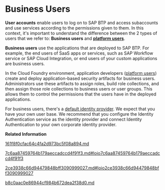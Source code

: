 <!-- loio3a3f0e1eca5f4962bc7ff436424cc048 -->

# Business Users

**User accounts** enable users to log on to SAP BTP and access subaccounts and use services according to the permissions given to them. In this context, it's important to understand the difference between the 2 types of users that we refer to: **Business users** and **[platform users](platform-users-9e5e635.md)**.

**Business users** use the applications that are deployed to SAP BTP. For example, the end users of SaaS apps or services, such as SAP Workflow service or SAP Cloud Integration, or end users of your custom applications are business users.

In the Cloud Foundry environment, application developers \([platform users](platform-users-9e5e635.md)\) create and deploy application-based security artifacts for business users. Administrators use these artifacts to assign roles, build role collections, and then assign those role collections to business users or user groups. This allows them to control the permissions that the users have in the deployed applications.

For business users, there's a [default identity provider](default-identity-provider-d6a8db7.md). We expect that you have your own user base. We recommend that you configure the Identity Authentication service as the identity provider and connect Identity Authentication to your own corporate identity provider.

**Related Information**  


[161f8f0cfac64c4fa2d973bc5f08a894.md](establish-trust-and-federation-between-uaa-and-identity-authentication-161f8f0.md)

[7c6aa87459764b179aeccadccd4f91f3.md\#loio7c6aa87459764b179aeccadccd4f91f3](manually-establish-trust-and-federation-between-uaa-and-identity-authentication-7c6aa87.md#loio7c6aa87459764b179aeccadccd4f91f3)

[2ce3938c66d94479848bff3090999027.md\#loio2ce3938c66d94479848bff3090999027](establish-trust-and-federation-with-uaa-using-any-saml-identity-provider-2ce3938.md#loio2ce3938c66d94479848bff3090999027)

[b8c0aac0e86944cf984b672dea2f38d0.md](provide-logon-link-help-to-identity-provider-for-business-users-b8c0aac.md)

